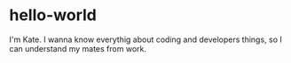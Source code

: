# hello-world
I'm Kate. I wanna know everythig about coding and developers things, so I can understand my mates from work.

